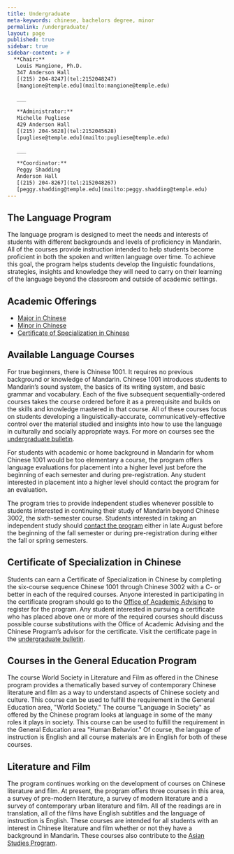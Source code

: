 ```yaml
---
title: Undergraduate
meta-keywords: chinese, bachelors degree, minor
permalink: /undergraduate/
layout: page
published: true
sidebar: true
sidebar-content: > #
  **Chair:**  
   Louis Mangione, Ph.D.  
   347 Anderson Hall  
   [(215) 204-8247](tel:2152048247)  
   [mangione@temple.edu](mailto:mangione@temple.edu)  
   
   ___
   
   **Administrator:**  
   Michelle Pugliese  
   429 Anderson Hall   
   [(215) 204-5628](tel:2152045628)  
   [pugliese@temple.edu](mailto:pugliese@temple.edu)  
   
   ___

   **Coordinator:**  
   Peggy Shadding  
   Anderson Hall    
   [(215) 204-8267](tel:2152048267)   
   [peggy.shadding@temple.edu](mailto:peggy.shadding@temple.edu)  
---
```


## The Language Program

The language program is designed to meet the needs and interests of students with different backgrounds and levels of proficiency in Mandarin. All of the courses provide instruction intended to help students become proficient in both the spoken and written language over time. To achieve this goal, the program helps students develop the linguistic foundations, strategies, insights and knowledge they will need to carry on their learning of the language beyond the classroom and outside of academic settings.

## Academic Offerings

- [Major in Chinese](http://bulletin.temple.edu/undergraduate/liberal-arts/chinese/ba-chinese/)
- [Minor in Chinese](http://bulletin.temple.edu/undergraduate/liberal-arts/chinese/minor-chinese/)
- [Certificate of Specialization in Chinese](http://bulletin.temple.edu/undergraduate/liberal-arts/chinese/certificate-specialization-chinese/)

## Available Language Courses

For true beginners, there is Chinese 1001. It requires no previous background or knowledge of Mandarin. Chinese 1001 introduces students to Mandarin’s sound system, the basics of its writing system, and basic grammar and vocabulary. Each of the five subsequent sequentially-ordered courses takes the course ordered before it as a prerequisite and builds on the skills and knowledge mastered in that course. All of these courses focus on students developing a linguistically-accurate, communicatively-effective control over the material studied and insights into how to use the language in culturally and socially appropriate ways. For more on courses see the [undergraduate bulletin](http://bulletin.temple.edu/undergraduate/liberal-arts/chinese/#courseinventory).

For students with academic or home background in Mandarin for whom Chinese 1001 would be too elementary a course, the program offers language evaluations for placement into a higher level just before the beginning of each semester and during pre-registration. Any student interested in placement into a higher level should contact the program for an evaluation.

The program tries to provide independent studies whenever possible to students interested in continuing their study of Mandarin beyond Chinese 3002, the sixth-semester course. Students interested in taking an independent study should [contact the program](mailto:mangione@temple.edu) either in late August before the beginning of the fall semester or during pre-registration during either the fall or spring semesters.

## Certificate of Specialization in Chinese

Students can earn a Certificate of Specialization in Chinese by completing the six-course sequence Chinese 1001 through Chinese 3002 with a C- or better in each of the required courses. Anyone interested in participating in the certificate program should go to the [Office of Academic Advising](http://liberalarts.temple.edu/advising) to register for the program. Any student interested in pursuing a certificate who has placed above one or more of the required courses should discuss possible course substitutions with the Office of Academic Advising and the Chinese Program’s advisor for the certificate. Visit the certificate page in the [undergraduate bulletin](http://bulletin.temple.edu/undergraduate/liberal-arts/chinese/certificate-specialization-chinese/).

## Courses in the General Education Program

The course World Society in Literature and Film as offered in the Chinese program provides a thematically based survey of contemporary Chinese literature and film as a way to understand aspects of Chinese society and culture. This course can be used to fulfill the requirement in the General Education area, "World Society." The course "Language in Society" as offered by the Chinese program looks at language in some of the many roles it plays in society. This course can be used to fulfill the requirement in the General Education area "Human Behavior." Of course, the language of instruction is English and all course materials are in English for both of these courses.

## Literature and Film

The program continues working on the development of courses on Chinese literature and film. At present, the program offers three courses in this area, a survey of pre-modern literature, a survey of modern literature and a survey of contemporary urban literature and film. All of the readings are in translation, all of the films have English subtitles and the language of instruction is English. These courses are intended for all students with an interest in Chinese literature and film whether or not they have a background in Mandarin. These courses also contribute to the [Asian Studies Program](http://www.temple.edu/asian_studies/).
